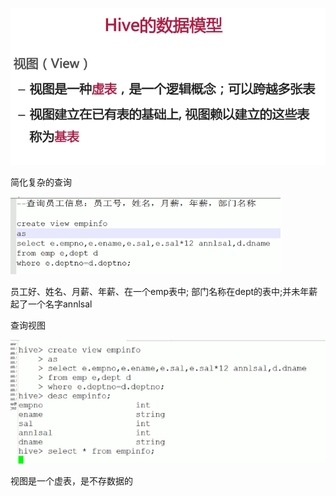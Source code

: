 ![](../md/img/ggzhangxiaochao/1298744-20180624163153421-691138880.png)

简化复杂的查询

![](../md/img/ggzhangxiaochao/1298744-20180624163347979-1087163486.png)

员工好、姓名、月薪、年薪、在一个emp表中; 部门名称在dept的表中;并未年薪起了一个名字annlsal

查询视图

![](../md/img/ggzhangxiaochao/1298744-20180624163543837-1812876575.png)

视图是一个虚表，是不存数据的


